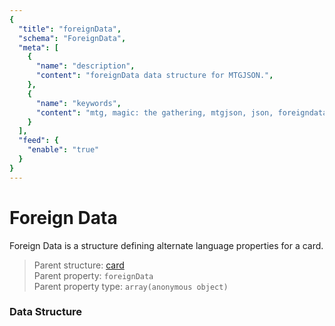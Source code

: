 ```yaml
---
{
  "title": "foreignData",
  "schema": "ForeignData",
  "meta": [
    {
      "name": "description",
      "content": "foreignData data structure for MTGJSON.",
    },
    {
      "name": "keywords",
      "content": "mtg, magic: the gathering, mtgjson, json, foreigndata, foreign data",
    }
  ],
  "feed": {
    "enable": "true"
  }
}
---
```


# Foreign Data

Foreign Data is a structure defining alternate language properties for a card.

> Parent structure: [card](../card)  
> Parent property: `foreignData`  
> Parent property type: `array(anonymous object)`  

### Data Structure

<GenerateTable/>